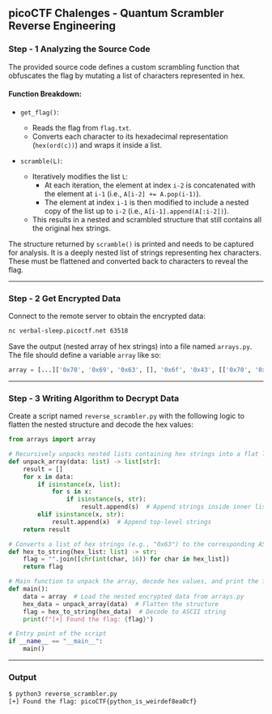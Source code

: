 ## picoCTF Chalenges - Quantum Scrambler Reverse Engineering

### Step - 1 Analyzing the Source Code

The provided source code defines a custom scrambling function that obfuscates the flag by mutating a list of characters represented in hex.

#### Function Breakdown:

- `get_flag()`:
  - Reads the flag from `flag.txt`.
  - Converts each character to its hexadecimal representation (`hex(ord(c))`) and wraps it inside a list.

- `scramble(L)`:
  - Iteratively modifies the list `L`:
    - At each iteration, the element at index `i-2` is concatenated with the element at `i-1` (i.e., `A[i-2] += A.pop(i-1)`).
    - The element at index `i-1` is then modified to include a nested copy of the list up to `i-2` (i.e., `A[i-1].append(A[:i-2])`).
  - This results in a nested and scrambled structure that still contains all the original hex strings.

The structure returned by `scramble()` is printed and needs to be captured for analysis. It is a deeply nested list of strings representing hex characters. These must be flattened and converted back to characters to reveal the flag.

---

### Step - 2 Get Encrypted Data

Connect to the remote server to obtain the encrypted data:

```bash
nc verbal-sleep.picoctf.net 63518
```

Save the output (nested array of hex strings) into a file named `arrays.py`. The file should define a variable `array` like so:

```python
array = [...]['0x70', '0x69', '0x63', [], '0x6f', '0x43', [['0x70', '0x69']], '0x54'...]  # full list of strings as printed by the remote service
```

---

### Step - 3 Writing Algorithm to Decrypt Data

Create a script named `reverse_scrambler.py` with the following logic to flatten the nested structure and decode the hex values:

```python
from arrays import array

# Recursively unpacks nested lists containing hex strings into a flat list of strings
def unpack_array(data: list) -> list[str]:
    result = []
    for x in data:
        if isinstance(x, list):
            for s in x:
                if isinstance(s, str):
                    result.append(s)  # Append strings inside inner lists
        elif isinstance(x, str):
            result.append(x)  # Append top-level strings
    return result

# Converts a list of hex strings (e.g., "0x63") to the corresponding ASCII characters
def hex_to_string(hex_list: list) -> str:
    flag = "".join([chr(int(char, 16)) for char in hex_list])
    return flag

# Main function to unpack the array, decode hex values, and print the final flag
def main():
    data = array  # Load the nested encrypted data from arrays.py
    hex_data = unpack_array(data)  # Flatten the structure
    flag = hex_to_string(hex_data)  # Decode to ASCII string
    print(f"[+] Found the flag: {flag}")

# Entry point of the script
if __name__ == "__main__":
    main()

```

---

### Output

```bash
$ python3 reverse_scrambler.py 
[+] Found the flag: picoCTF{python_is_weirdef8ea0cf}
```

